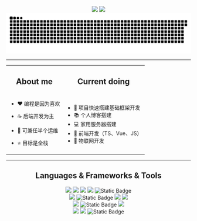 <div align="center">
    <!-- 动态字 -->
    <a href="http://blossom.wynnspace.cn"><img src="https://readme-typing-svg.demolab.com?font=Fira+Code&pause=1000&width=400&lines=%22Hello%2C%20World! I'm Klaus%22;&center=true&size=27"/></a>
    <!-- 徽章 -->
    <a href="https://blossom.wynnspace.cn/bl/blog/#/home"><img src="https://img.shields.io/badge/Website-博客-blue" /></a>
    <!-- 贪吃蛇 -->
    <img src="https://github.com/klaus-cicd/klaus-cicd/blob/main/profile-snake-contrib/github-contribution-grid-snake.svg?raw=true"/>

<div align="center">
</div>
<hr/>
</div>

<div align="center">
    <table >
        <tr align="center">
            <td>
                <h2>About me</h2>
            </td>
            <td>
                <h2>Current doing</h2>
            </td>
        </tr>
        <tr>
            <td>        

  - ❤️ 编程是因为喜欢
  - ☕️ 后端开发为主
  - 🔧 可兼任半个运维
  - ⭐️ 目标是全栈
              </td>
              <td>

      - 🧱 项目快速搭建基础框架开发
      - 📚 个人博客搭建
      - 💻 家用服务器搭建
      - 💪 前端开发（TS、Vue、JS）
      - 🔌 物联网开发
                  </td>
              </tr>
    </table>    
</div>

<hr/>
<h2 align="center">Languages & Frameworks & Tools</h2>
<div align="center">
<img src="https://img.shields.io/badge/java-%23ED8B00.svg?style=for-the-badge&logo=openjdk&logoColor=white"/>
<img src="https://img.shields.io/badge/Spring-6DB33F.svg?style=for-the-badge&logo=spring&logoColor=white">
<img src="https://img.shields.io/badge/IntelliJ IDEA-black?style=for-the-badge&logo=intellij-idea&logoColor=white">
<img src="https://img.shields.io/badge/python-3670A0?style=for-the-badge&logo=python&logoColor=ffdd54">
<img alt="Static Badge" src="https://img.shields.io/badge/go-blue?style=for-the-badge&logo=Go">
<br/>
<img src="https://img.shields.io/badge/MySQL-00000f.svg?style=for-the-badge&logo=mysql&logoColor=white"/>
<img alt="Static Badge" src="https://img.shields.io/badge/Redis-55555?style=for-the-badge&logo=redis">
<img src="https://img.shields.io/badge/MongoDB-4ea94b.svg?style=for-the-badge&logo=mongodb&logoColor=white">
<img src="https://img.shields.io/badge/TDengine-4A83F6.svg?style=for-the-badge&logo=tdengine&logoColor=white">
<br/>
<img src="https://img.shields.io/badge/JavaScript-F7DF1E?style=for-the-badge&logo=javascript&logoColor=black">
<img alt="Static Badge" src="https://img.shields.io/badge/TS-11111?style=for-the-badge&logo=TypeScript">
<img src="https://img.shields.io/badge/vue-%2335495e.svg?style=for-the-badge&logo=vuedotjs&logoColor=%234FC08D"/>
<br/>
<img src="https://img.shields.io/badge/GIT-E44C30?style=for-the-badge&logo=git&logoColor=white"/>
<img src="https://img.shields.io/badge/Linux-000?style=for-the-badge&logo=linux&logoColor=FCC624"/>
<img alt="Static Badge" src="https://img.shields.io/badge/docker-blue?style=for-the-badge&logo=docker">
</div>
